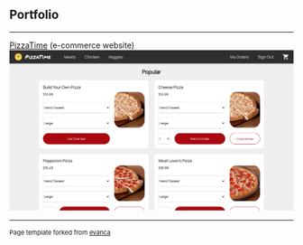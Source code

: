 ## Portfolio

---

[PizzaTime](/pizza-me) (e-commerce website)
<br>
<img src="images/PizzaTime.png?raw=true"/>

---


<p style="font-size:11px">Page template forked from <a href="https://github.com/evanca/quick-portfolio">evanca</a></p>
<!-- Remove above link if you don't want to attibute -->

